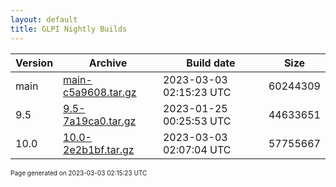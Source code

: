```yaml
---
layout: default
title: GLPI Nightly Builds
---
```


Version|Archive|Build date|Size
---|---|---|---
main|[main-c5a9608.tar.gz](main-c5a9608.tar.gz)|2023-03-03 02:15:23 UTC|60244309
9.5|[9.5-7a19ca0.tar.gz](9.5-7a19ca0.tar.gz)|2023-01-25 00:25:53 UTC|44633651
10.0|[10.0-2e2b1bf.tar.gz](10.0-2e2b1bf.tar.gz)|2023-03-03 02:07:04 UTC|57755667

<font size="1">Page generated on 2023-03-03 02:15:23 UTC</font>
